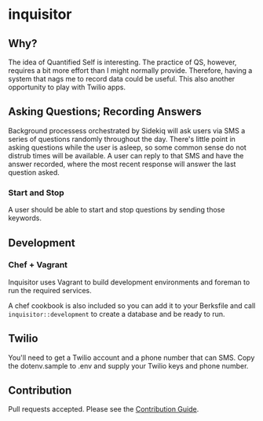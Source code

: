 # inquisitor

## Why?

The idea of Quantified Self is interesting. The practice of QS, however,
requires a bit more effort than I might normally provide. Therefore, having a
system that nags me to record data could be useful. This also another
opportunity to play with Twilio apps.

## Asking Questions; Recording Answers

Background processess orchestrated by Sidekiq will ask users via SMS a series
of questions randomly throughout the day. There's little point in asking
questions while the user is asleep, so some common sense do not distrub times
will be available. A user can reply to that SMS and have the answer recorded,
where the most recent response will answer the last question asked.

### Start and Stop

A user should be able to start and stop questions by sending those keywords.

## Development

### Chef + Vagrant

Inquisitor uses Vagrant to build development environments
and foreman to run the required services.

A chef cookbook is also included so you can add it to your Berksfile and
call `inquisitor::development` to create a database and be ready to run.

## Twilio

You'll need to get a Twilio account and a phone number that can SMS. Copy the
dotenv.sample to .env and supply your Twilio keys and phone number.

## Contribution

Pull requests accepted. Please see the [Contribution Guide](CONTRIBUTING.md).
